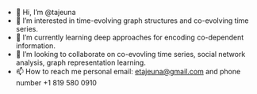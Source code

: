 - 👋 Hi, I’m @tajeuna
- 👀 I’m interested in time-evolving graph structures and co-evolving time series.
- 🌱 I’m currently learning deep approaches for encoding co-dependent information.
- 💞️ I’m looking to collaborate on co-evovling time series, social network analysis, graph representation learning.
- 📫 How to reach me personal email: etajeuna@gmail.com and phone number +1 819 580 0910

<!---
tajeuna/tajeuna is a ✨ special ✨ repository because its `README.md` (this file) appears on your GitHub profile.
You can click the Preview link to take a look at your changes.
--->

